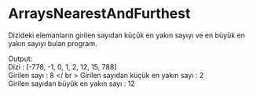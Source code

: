 # ArraysNearestAndFurthest
Dizideki elemanların girilen sayıdan küçük en yakın sayıyı ve en büyük en yakın sayıyı bulan program.

Output: </br >
Dizi : [-778, -1, 0, 1, 2, 12, 15, 788] </br >
Girilen sayı : 8 </ br >
Girilen sayıdan küçük en yakın sayı : 2 </br >
Girilen sayıdan büyük en yakın sayı : 12
